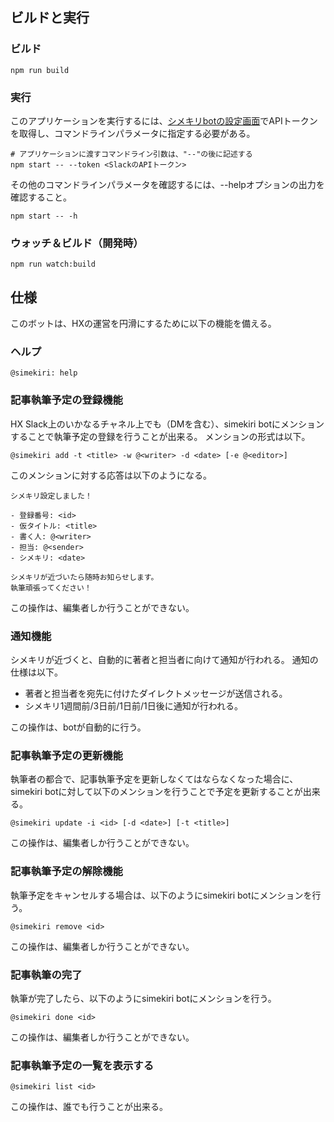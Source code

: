 ## ビルドと実行
### ビルド
```
npm run build
```

### 実行
このアプリケーションを実行するには、[シメキリbotの設定画面](https://html5exp.slack.com/services/B0VD9R144)でAPIトークンを取得し、コマンドラインパラメータに指定する必要がある。

```
# アプリケーションに渡すコマンドライン引数は、"--"の後に記述する
npm start -- --token <SlackのAPIトークン>
```


その他のコマンドラインパラメータを確認するには、--helpオプションの出力を確認すること。

```
npm start -- -h
```


### ウォッチ＆ビルド（開発時）
```
npm run watch:build
```
## 仕様
このボットは、HXの運営を円滑にするために以下の機能を備える。

### ヘルプ

```
@simekiri: help
```

### 記事執筆予定の登録機能

HX Slack上のいかなるチャネル上でも（DMを含む）、simekiri botにメンションすることで執筆予定の登録を行うことが出来る。
メンションの形式は以下。

```
@simekiri add -t <title> -w @<writer> -d <date> [-e @<editor>]
```

このメンションに対する応答は以下のようになる。

```
シメキリ設定しました！

- 登録番号: <id>
- 仮タイトル: <title>
- 書く人: @<writer>
- 担当: @<sender>
- シメキリ: <date>

シメキリが近づいたら随時お知らせします。
執筆頑張ってください！
```

この操作は、編集者しか行うことができない。

### 通知機能

シメキリが近づくと、自動的に著者と担当者に向けて通知が行われる。
通知の仕様は以下。

- 著者と担当者を宛先に付けたダイレクトメッセージが送信される。
- シメキリ1週間前/3日前/1日前/1日後に通知が行われる。

この操作は、botが自動的に行う。

### 記事執筆予定の更新機能

執筆者の都合で、記事執筆予定を更新しなくてはならなくなった場合に、
simekiri botに対して以下のメンションを行うことで予定を更新することが出来る。

```
@simekiri update -i <id> [-d <date>] [-t <title>]
```

この操作は、編集者しか行うことができない。

### 記事執筆予定の解除機能

執筆予定をキャンセルする場合は、以下のようにsimekiri botにメンションを行う。

```
@simekiri remove <id>
```

この操作は、編集者しか行うことができない。

### 記事執筆の完了

執筆が完了したら、以下のようにsimekiri botにメンションを行う。

```
@simekiri done <id>
```

この操作は、編集者しか行うことができない。

### 記事執筆予定の一覧を表示する

```
@simekiri list <id>
```

この操作は、誰でも行うことが出来る。
